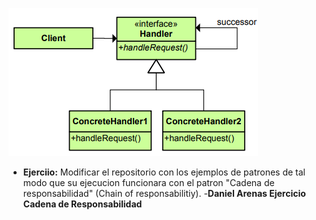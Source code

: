 
![chain of responsibility](imagenes/chainofresponsibility.png)

- **Ejerciio:** Modificar el repositorio con los ejemplos de patrones de tal modo que su ejecucion funcionara con el patron "Cadena de responsabilidad" (Chain of responsabilitiy).
-**Daniel Arenas Ejercicio Cadena de Responsabilidad**

